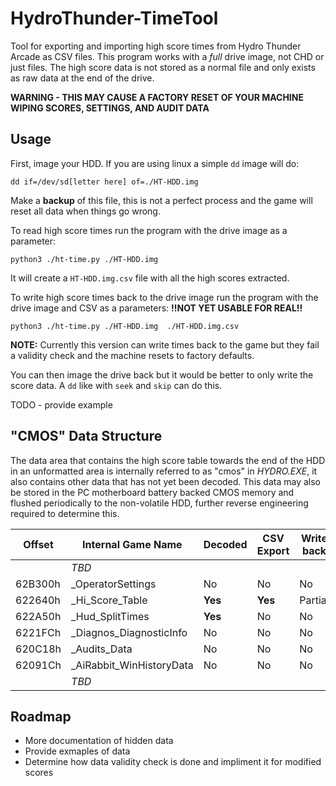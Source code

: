 # HydroThunder-TimeTool
Tool for exporting and importing high score times from Hydro Thunder Arcade as CSV files. This program works with a *full* drive image, not CHD or just files. The high score data is not stored as a normal file and only exists as raw data at the end of the drive.

**WARNING - THIS MAY CAUSE A FACTORY RESET OF YOUR MACHINE WIPING SCORES, SETTINGS, AND AUDIT DATA**

## Usage

First, image your HDD. If you are using linux a simple `dd` image will do:
```
dd if=/dev/sd[letter here] of=./HT-HDD.img
```
Make a **backup** of this file, this is not a perfect process and the game will reset all data when things go wrong.

To read high score times run the program with the drive image as a parameter:
```
python3 ./ht-time.py ./HT-HDD.img
```

It will create a `HT-HDD.img.csv` file with all the high scores extracted.

To write high score times back to the drive image run the program with the drive image and CSV as a parameters:
**!!NOT YET USABLE FOR REAL!!**
```
python3 ./ht-time.py ./HT-HDD.img  ./HT-HDD.img.csv
```
**NOTE:** Currently this version can write times back to the game but they fail a validity check and the machine resets to factory defaults.

You can then image the drive back but it would be better to only write the score data. A `dd` like with `seek` and `skip` can do this.

TODO - provide example

## "CMOS" Data Structure
The data area that contains the high score table towards the end of the HDD in an unformatted area is internally referred to as "cmos" in _HYDRO.EXE_, it also contains other data that has not yet been decoded. This data may also be stored in the PC motherboard battery backed CMOS memory and flushed periodically to the non-volatile HDD, further reverse engineering required to determine this.

| Offset  | Internal Game Name         | Decoded      | CSV Export | Write back |
|---------|----------------------------|--------------|------------|------------|
|         | _TBD_                      |              |            |            |
| 62B300h | \_OperatorSettings         | No           | No         | No         |
| 622640h | \_Hi_Score\_Table          | **Yes**      | **Yes**    | Partial    |
| 622A50h | \_Hud\_SplitTimes          | **Yes**      | No         | No         |
| 6221FCh | \_Diagnos\_DiagnosticInfo  | No           | No         | No         |
| 620C18h | \_Audits\_Data             | No           | No         | No         |
| 62091Ch | \_AiRabbit\_WinHistoryData | No           | No         | No         |
|         | _TBD_                      |              |            |            |

## Roadmap
 - More documentation of hidden data
 - Provide exmaples of data
 - Determine how data validity check is done and impliment it for modified scores

